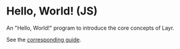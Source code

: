 # Hello, World! (JS)

An "Hello, World!" program to introduce the core concepts of Layr.

See the [corresponding guide](https://layrjs.com/docs/v1/introduction/hello-world?language=js).
